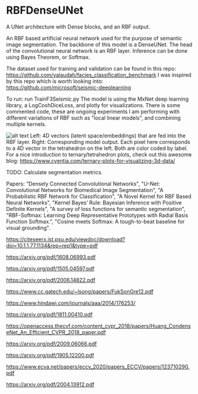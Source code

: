 # RBFDenseUNet
A UNet architecture with Dense blocks, and an RBF output.

An RBF based artificial neural network used for the purpose of semantic image segmentation. The backbone of this model is a DenseUNet. The head of the convolutional neural network is an RBF layer. Inference can be done using Bayes Theorem, or Softmax. 

The dataset used for training and validation can be found in this repo: https://github.com/yalaudah/facies_classification_benchmark
I was inspired by this repo which is worth looking into: https://github.com/microsoft/seismic-deeplearning

To run: run TrainF3Seismic.py
The model is using the MxNet deep learning library, a LogCoshDiceLoss, and plotly for visualizations.
There is some commented code, these are ongoing experiments I am performing with different variations of RBF such as "local linear models", and combining multiple kernels.

![alt text](https://github.com/jgcastro89/GenerativeDenseUNet/blob/main/screenshots/latentspace_vs_model_output.jpg)
Left: 4D vectors (latent space/embeddings) that are fed into the RBF layer. Right: Corresponding model output. Each pixel here corresponds to a 4D vector in the tetrahedron on the left. Both are color coded by label. For a nice introduction to ternary/tetrahedron plots, check out this awesome blog: https://www.cyentia.com/ternary-plots-for-visualizing-3d-data/

TODO: Calculate segmentation metrics. 

Papers: "Densely Connected Convolutional Networks",
"U-Net: Convolutional Networks for Biomedical Image Segmentation", 
"A Probabilistic RBF Network for Classification", 
"A Novel Kernel for RBF Based Neural Networks",
"Kernel Bayes’ Rule: Bayesian Inference with Positive
Definite Kernels",
"A survey of loss functions for semantic segmentation",
"RBF-Softmax: Learning Deep Representative
Prototypes with Radial Basis Function Softmax.",
"Cosine meets Softmax: A tough-to-beat baseline
for visual grounding".

https://citeseerx.ist.psu.edu/viewdoc/download?doi=10.1.1.77.1134&rep=rep1&type=pdf

https://arxiv.org/pdf/1608.06993.pdf

https://arxiv.org/pdf/1505.04597.pdf

https://arxiv.org/pdf/2006.14822.pdf

https://www.cc.gatech.edu/~lsong/papers/FukSonGre12.pdf

https://www.hindawi.com/journals/aaa/2014/176253/

https://arxiv.org/pdf/1811.00410.pdf

https://openaccess.thecvf.com/content_cvpr_2018/papers/Huang_CondenseNet_An_Efficient_CVPR_2018_paper.pdf

https://arxiv.org/pdf/2009.06066.pdf

https://arxiv.org/pdf/1905.12200.pdf

https://www.ecva.net/papers/eccv_2020/papers_ECCV/papers/123710290.pdf

https://arxiv.org/pdf/2004.13912.pdf
